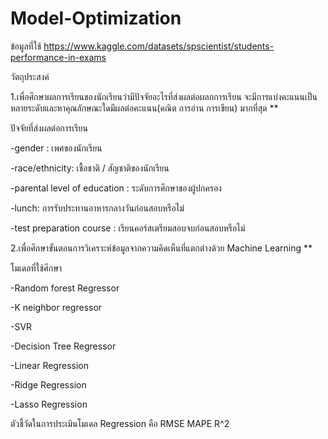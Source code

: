 # Model-Optimization
ข้อมูลที่ใช้ https://www.kaggle.com/datasets/spscientist/students-performance-in-exams

วัตถุประสงค์

 1.เพื่อศึกษาผลการเรียนของนักเรียนว่ามีปัจจัยอะไรที่ส่งผลต่อผลกการเรียน จะมีการแบ่งคะแนนเป็นหลายระดับและหาคุณลักษณะใดมีผลต่อคะแนน(คณิต การอ่าน การเขียน) มากที่สุด **
 
 ปัจจัยที่ส่งผลต่อการเรียน
 
  -gender : เพศของนักเรียน 
 
  -race/ethnicity: เชื้อชาติ / สัญชาติของนักเรียน 
 
  -parental level of education : ระดับการศึกษาของผู้ปกครอง 
 
  -lunch: การรับประทานอาหารกลางวันก่อนสอบหรือไม่ 
  
  -test preparation course : เรียนคอร์สเตรียมสอบจบก่อนสอบหรือไม่

 2.เพื่อศึกษาขั้นตอนการวิเคราะห์ข้อมูลจากความคิดเห็นที่แตกต่างด้วย Machine Learning **
 
 โมเดลที่ใช้ศึกษา

 -Random forest Regressor
 
 -K neighbor regressor

 -SVR

 -Decision Tree Regressor

 -Linear Regression

 -Ridge Regression

 -Lasso Regression

ตัวชี้วัดในการประเมินโมเดล Regression คือ RMSE MAPE R^2
